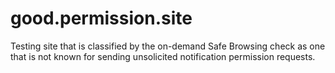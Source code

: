# good.permission.site
Testing site that is classified by the on-demand Safe Browsing check as one that is not known for sending unsolicited notification permission requests.
